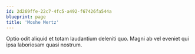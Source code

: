 ```yaml
---
id: 2d269ffe-22c7-4fc5-a492-f67426fa544a
blueprint: page
title: 'Moshe Mertz'
---
```

Optio odit aliquid et totam laudantium deleniti quo. Magni ab vel eveniet qui ipsa laboriosam quasi nostrum.